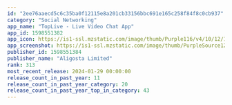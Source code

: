 ```yaml
---
id: "2ee76aaecd5c6c35ba0f12115e8a201cb33156bbc691e165c258f84f8c0cb937"
category: "Social Networking"
app_name: "TopLive - Live Video Chat App"
app_id: 1598551382
app_icon: https://is1-ssl.mzstatic.com/image/thumb/Purple116/v4/10/12/1a/10121acf-36ce-230c-b4f6-3457bed2837c/AppIcon-0-0-1x_U007epad-0-85-220.png/1024x1024bb.png
app_screenshot: https://is1-ssl.mzstatic.com/image/thumb/PurpleSource126/v4/5b/4d/10/5b4d104e-b586-cd60-44ba-e5209f54f4bf/cb85c761-98e5-4e16-bee3-3cb65cfd044a_01.png/1242x2688bb.png
publisher_id: 1598551384
publisher_name: "Aligosta Limited"
rank: 313
most_recent_release: 2024-01-29 00:00:00
release_count_in_past_year: 11
release_count_in_past_year_category: 20
release_count_in_past_year_top_in_category: 43
---
```

